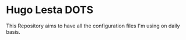 # Hugo Lesta DOTS

This Repository aims to have all the configuration files I'm using on daily basis. 

